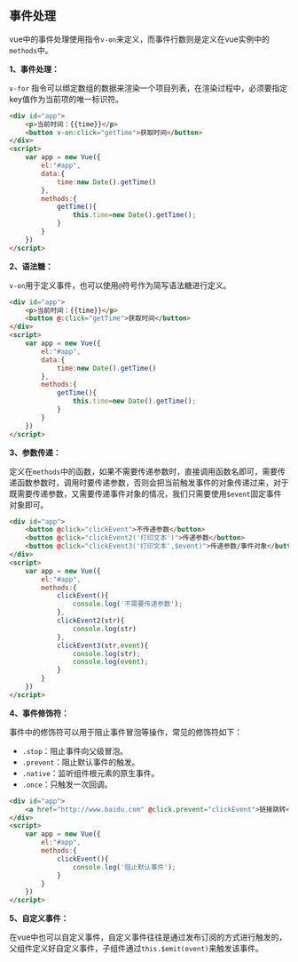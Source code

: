 ## 事件处理

vue中的事件处理使用指令`v-on`来定义，而事件行数则是定义在vue实例中的`methods`中。

**1、事件处理：**

`v-for` 指令可以绑定数组的数据来渲染一个项目列表，在渲染过程中，必须要指定key值作为当前项的唯一标识符。

```html
<div id="app">
    <p>当前时间：{{time}}</p>
    <button v-on:click="getTime">获取时间</button>
</div>
<script>
    var app = new Vue({
        el:"#app",
        data:{
            time:new Date().getTime()
        },
        methods:{
            getTime(){
                this.time=new Date().getTime();
            }
        }
    })
</script>
```

**2、语法糖：**

`v-on`用于定义事件，也可以使用`@`符号作为简写语法糖进行定义。

```html
<div id="app">
    <p>当前时间：{{time}}</p>
    <button @:click="getTime">获取时间</button>
</div>
<script>
    var app = new Vue({
        el:"#app",
        data:{
            time:new Date().getTime()
        },
        methods:{
            getTime(){
                this.time=new Date().getTime();
            }
        }
    })
</script>
```

**3、参数传递：**

定义在`methods`中的函数，如果不需要传递参数时，直接调用函数名即可，需要传递函数参数时，调用时要传递参数，否则会把当前触发事件的对象传递过来，对于既需要传递参数，又需要传递事件对象的情况，我们只需要使用`$event`固定事件对象即可。

```html
<div id="app">
    <button @click="clickEvent">不传递参数</button>
    <button @click="clickEvent2('打印文本')">传递参数</button>
    <button @click="clickEvent3('打印文本',$event)">传递参数/事件对象</button>
</div>
<script>
    var app = new Vue({
        el:"#app",
        methods:{
            clickEvent(){
                console.log('不需要传递参数');
            },
            clickEvent2(str){
                console.log(str)
            },
            clickEvent3(str,event){
                console.log(str);
                console.log(event);
            }
        }
    })
</script>
```

**4、事件修饰符：**

事件中的修饰符可以用于阻止事件冒泡等操作，常见的修饰符如下：

- `.stop`：阻止事件向父级冒泡。
- `.prevent`：阻止默认事件的触发。
- `.native`：监听组件根元素的原生事件。
- `.once`：只触发一次回调。

```html
<div id="app">
    <a href="http://www.baidu.com" @click.prevent="clickEvent">链接跳转</a>
</div>
<script>
    var app = new Vue({
        el:"#app",
        methods:{
            clickEvent(){
                console.log('阻止默认事件');
            }
        }
    })
</script>
```

**5、自定义事件：**

在vue中也可以自定义事件，自定义事件往往是通过发布订阅的方式进行触发的，父组件定义好自定义事件，子组件通过`this.$emit(event)`来触发该事件。
